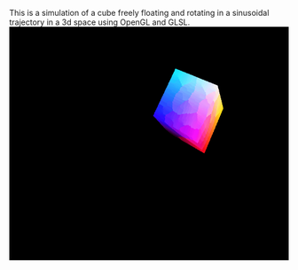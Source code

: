 This is a simulation of a cube freely floating and rotating in a sinusoidal trajectory in a 3d space using OpenGL and GLSL.
![](CubeAnimation.gif)
